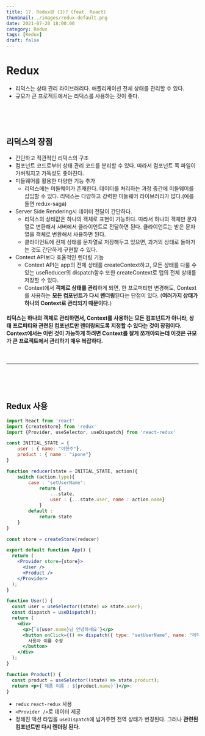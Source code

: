 ```yaml
---
title: 17. Redux란 (1)? (feat. React)
thumbnail: ./images/redux-default.png
date: 2021-07-20 18:00:00
category: Redux
tags: [Redux]
draft: false
---
```



# Redux

- 리덕스는 상태 관리 라이브러리다. 애플리케이션 전체 상태를 관리할 수 있다.
- 규모가 큰 프로젝트에서는 리덕스를 사용하는 것이 좋다.

<br>
<br>
<br>

## 리덕스의 장점

- 간단하고 직관적인 리덕스의 구조
- 컴포넌트 코드로부터 상태 관리 코드를 분리할 수 있다. 따라서 컴포넌트 쪽 파일이 가벼워지고 가독성도 좋아진다.
- 미들웨어를 활용한 다양한 기능 추가
  - 리덕스에는 미들웨어가 존재한다. 데이터를 처리하는 과정 중간에 미들웨어를 삽입할 수 있다. 리덕스는 다양하고 강력한 미들웨어 라이브러리가 많다.(예를들면 redux-saga)
- Server Side Rendering시 데이터 전달이 간단하다.
  - 리덕스의 상태값은 하나의 객체로 표현이 가능하다. 따라서 하나의 객체만 문자열로 변환해서 서버에서 클라이언트로 전달하면 된다. 클라이언트는 받은 문자열을 객체로 변환해서 사용하면 된다.
  - 클라이언트에 전체 상태를 문자열로 저장해두고 있으면, 과거의 상태로 돌아가는 것도 간단하게 구현할 수 있다.
- Context API보다 효율적인 렌더링 기능
  - Context API는 app의 전체 상태를 createContext하고, 모든 상태를 다룰 수 있는 useReducer의 dispatch함수 또한 createContext로 앱의 전체 상태를 저장할 수 있다.
  - Context에서 **객체로 상태를 관리**하게 되면, 한 프로퍼티만 변경해도, Context를 사용하는 **모든 컴포넌트가 다시 렌더링**된다는 단점이 있다. (**여러가지 상태가 하나의 Context로 관리되기 때문이다.**)

#### **리덕스는 하나의 객체로 관리하면서, Context를 사용하는 모든 컴포넌트가 아니라, 상태 프로퍼티와 관련된 컴포넌트만 렌더링되도록 지정할 수 있다는 것이 장점이다.** Context에서는 이런 것이 가능하게 하려면 Context를 잘게 쪼개야되는데 이것은 규모가 큰 프로젝트에서 관리하기 매우 복잡하다.

<br>
<hr>
<br>
<br>
<br>

## Redux 사용

```jsx
import React from 'react'
import {createStore} from 'redux'
import {Provider, useSelector, useDispatch} from 'react-redux'

const INITIAL_STATE = {
    user : { name: "이한주"},
    product : { name : "ipone"}
}

function reducer(state = INITIAL_STATE, action){
    switch (action.type){
        case : 'setUserName':
            return {
                ...state,
                user : {...state.user, name : action.name}
            }
        default :
            return state
    }
}

const store = createStore(reducer)
```

```jsx
export default function App() {
  return (
    <Provider store={store}>
      <User />
      <Product />
    </Provider>
  );
}

function User() {
  const user = useSelector((state) => state.user);
  const dispatch = useDispatch();
  return (
    <div>
      <p>{`${user.name}님 안녕하세요`}</p>
      <button onClick={() => dispatch({ type: "setUserName", name: "리덕스" })}>
        사용자 이름 수정
      </button>
    </div>
  );
}

function Product() {
  const product = useSelector((state) => state.product);
  return <p>{`제품 이름 : ${product.name}`}</p>;
}
```

- `redux` `react-redux` 사용
- `<Provider />`로 데이터 제공
- 정해진 액션 타입을 `useDispatch`에 넘겨주면 전역 상태가 변경된다. 그러나 **관련된 컴포넌트만 다시 렌더링 된다.**

